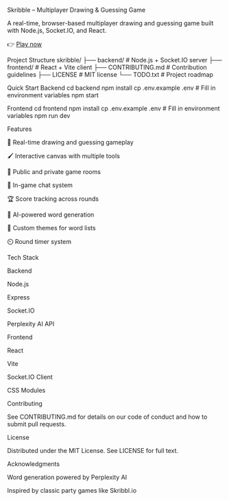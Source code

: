 Skribble – Multiplayer Drawing & Guessing Game

A real-time, browser-based multiplayer drawing and guessing game built with Node.js, Socket.IO, and React.

👉 [Play now](https://scribble-fun.vercel.app/)

Project Structure
skribble/
├── backend/         # Node.js + Socket.IO server
├── frontend/        # React + Vite client
├── CONTRIBUTING.md  # Contribution guidelines
├── LICENSE          # MIT license
└── TODO.txt         # Project roadmap

Quick Start
Backend
cd backend
npm install
cp .env.example .env   # Fill in environment variables
npm start

Frontend
cd frontend
npm install
cp .env.example .env   # Fill in environment variables
npm run dev

Features

🎨 Real-time drawing and guessing gameplay

🖌️ Interactive canvas with multiple tools

👥 Public and private game rooms

💬 In-game chat system

🏆 Score tracking across rounds

🤖 AI-powered word generation

🎯 Custom themes for word lists

⏲️ Round timer system

Tech Stack

Backend

Node.js

Express

Socket.IO

Perplexity AI API

Frontend

React

Vite

Socket.IO Client

CSS Modules

Contributing

See CONTRIBUTING.md
 for details on our code of conduct and how to submit pull requests.

License

Distributed under the MIT License. See LICENSE
 for full text.

Acknowledgments

Word generation powered by Perplexity AI

Inspired by classic party games like Skribbl.io